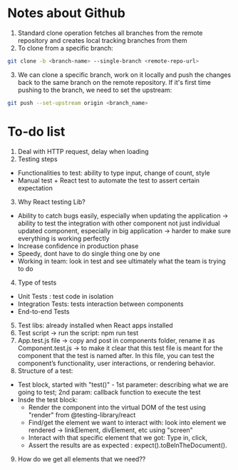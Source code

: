 # Notes about Github
1. Standard clone operation fetches all branches from the remote repository and creates local tracking branches from them
2. To clone from a specific branch: 
```bash
git clone -b <branch-name> --single-branch <remote-repo-url>
```
3. We can clone a specific branch, work on it locally and push the changes back to the same branch on the remote repository. If it's first time pushing to the branch, we need to set the upstream:
```bash
git push --set-upstream origin <branch_name>
```
# To-do list
1. Deal with HTTP request, delay when loading
2. Testing steps
-  Functionalities to test: ability to type input, change of count, style
-  Manual test + React test to automate the test to assert certain expectation
3. Why React testing Lib?
- Ability to catch bugs easily, especially when updating the application -> ability to test the integration with other component not just individual updated component, especially in big application -> harder to make sure everything is working perfectly
- Increase confidence in production phase
- Speedy, dont have to do single thing one by one
- Working in team: look in test and see ultimately what the team is trying to do
4. Type of tests
- Unit Tests : test code in isolation
- Integration Tests: tests interaction between components
- End-to-end Tests
5. Test libs: already installed when React apps installed
6. Test script -> run the script: npm run test
7. App.test.js file -> copy and post in components folder, rename it as Component.test.js -> to make it clear that this test file is meant for the component that the test is named after. In this file, you can test the component’s functionality, user interactions, or rendering behavior.
8. Structure of a test: 
- Test block, started with "test()" - 1st parameter: describing what we are going to test; 2nd param: callback function to execute the test
- Insde the test block: 
    - Render the component into the virtual DOM of the test using "render" from @testing-library/react
    - Find/get the element we want to interact with: look into element we rendered -> linkElement, divElement, etc using "screen"
    - Interact with that specific element that we got: Type in, click, 
    - Assert the results are as expected : expect().toBeInTheDocument().
9. How do we get all elements that we need??
